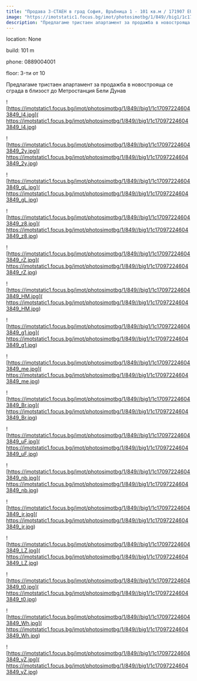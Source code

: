 ```yaml
---
title: "Продава 3-СТАЕН в град София, Връбница 1 - 101 кв.м / 171907 EUR :: imot.bg Обява"
image: "https://imotstatic1.focus.bg/imot/photosimotbg/1/849//big1/1c170972246043849_lg.jpg"
description: "Предлагаме тристаен апартамент за продажба в новострояща се сграда в близост до Метростанция  Бели Дунав"
---
```


location: None

build: 101 m

phone: 0889004001

floor: 3-ти от 10

Предлагаме тристаен апартамент за продажба в новострояща се сграда в близост до Метростанция  Бели Дунав


![https://imotstatic1.focus.bg/imot/photosimotbg/1/849//big1/1c170972246043849_l4.jpg]( https://imotstatic1.focus.bg/imot/photosimotbg/1/849//big1/1c170972246043849_l4.jpg)


![https://imotstatic1.focus.bg/imot/photosimotbg/1/849//big1/1c170972246043849_2y.jpg]( https://imotstatic1.focus.bg/imot/photosimotbg/1/849//big1/1c170972246043849_2y.jpg)


![https://imotstatic1.focus.bg/imot/photosimotbg/1/849//big1/1c170972246043849_gL.jpg]( https://imotstatic1.focus.bg/imot/photosimotbg/1/849//big1/1c170972246043849_gL.jpg)


![https://imotstatic1.focus.bg/imot/photosimotbg/1/849//big1/1c170972246043849_z8.jpg]( https://imotstatic1.focus.bg/imot/photosimotbg/1/849//big1/1c170972246043849_z8.jpg)


![https://imotstatic1.focus.bg/imot/photosimotbg/1/849//big1/1c170972246043849_rZ.jpg]( https://imotstatic1.focus.bg/imot/photosimotbg/1/849//big1/1c170972246043849_rZ.jpg)


![https://imotstatic1.focus.bg/imot/photosimotbg/1/849//big1/1c170972246043849_HM.jpg]( https://imotstatic1.focus.bg/imot/photosimotbg/1/849//big1/1c170972246043849_HM.jpg)


![https://imotstatic1.focus.bg/imot/photosimotbg/1/849//big1/1c170972246043849_g1.jpg]( https://imotstatic1.focus.bg/imot/photosimotbg/1/849//big1/1c170972246043849_g1.jpg)


![https://imotstatic1.focus.bg/imot/photosimotbg/1/849//big1/1c170972246043849_me.jpg]( https://imotstatic1.focus.bg/imot/photosimotbg/1/849//big1/1c170972246043849_me.jpg)


![https://imotstatic1.focus.bg/imot/photosimotbg/1/849//big1/1c170972246043849_Br.jpg]( https://imotstatic1.focus.bg/imot/photosimotbg/1/849//big1/1c170972246043849_Br.jpg)


![https://imotstatic1.focus.bg/imot/photosimotbg/1/849//big1/1c170972246043849_uF.jpg]( https://imotstatic1.focus.bg/imot/photosimotbg/1/849//big1/1c170972246043849_uF.jpg)


![https://imotstatic1.focus.bg/imot/photosimotbg/1/849//big1/1c170972246043849_nb.jpg]( https://imotstatic1.focus.bg/imot/photosimotbg/1/849//big1/1c170972246043849_nb.jpg)


![https://imotstatic1.focus.bg/imot/photosimotbg/1/849//big1/1c170972246043849_jr.jpg]( https://imotstatic1.focus.bg/imot/photosimotbg/1/849//big1/1c170972246043849_jr.jpg)


![https://imotstatic1.focus.bg/imot/photosimotbg/1/849//big1/1c170972246043849_LZ.jpg]( https://imotstatic1.focus.bg/imot/photosimotbg/1/849//big1/1c170972246043849_LZ.jpg)


![https://imotstatic1.focus.bg/imot/photosimotbg/1/849//big1/1c170972246043849_t0.jpg]( https://imotstatic1.focus.bg/imot/photosimotbg/1/849//big1/1c170972246043849_t0.jpg)


![https://imotstatic1.focus.bg/imot/photosimotbg/1/849//big1/1c170972246043849_Wh.jpg]( https://imotstatic1.focus.bg/imot/photosimotbg/1/849//big1/1c170972246043849_Wh.jpg)


![https://imotstatic1.focus.bg/imot/photosimotbg/1/849//big1/1c170972246043849_yZ.jpg]( https://imotstatic1.focus.bg/imot/photosimotbg/1/849//big1/1c170972246043849_yZ.jpg)


